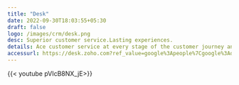 ```yaml
---
title: "Desk"
date: 2022-09-30T18:03:55+05:30
draft: false
logo: /images/crm/desk.png
desc: Superior customer service.Lasting experiences.
details: Ace customer service at every stage of the customer journey and delight them every single day. Desk empowers agents with powerful tools and helpful context, so they remain productive, confident, and organized.
accessurl: https://desk.zoho.com?ref_value=google%3Apeople%7Cgoogle%3Adesk%7Cgoogle%3Adesk%2Chttps%3A%2F%2Fwww.zoho.com%2Fdesk%2F%2C699c9cd4-c078-438a-878e-e6c3f778c1fa_c87%2CDesktop%2Chttps%3A%2F%2Fwww.zoho.com%2Fdesk%2F
---
```

{{< youtube pVIcB8NX_jE>}}
